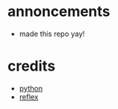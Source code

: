 # annoncements
- made this repo yay!
# credits
- [python](https://python.org)
- [reflex](https://github.com/reflex-dev/reflex)
